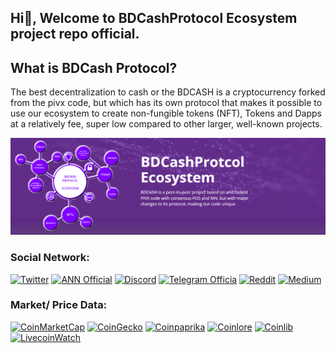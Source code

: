 ## Hi👋, Welcome to BDCashProtocol Ecosystem project repo official.

## What is BDCash Protocol?
The best decentralization to cash or the BDCASH is a cryptocurrency forked from the pivx code, but which has its own protocol that makes it possible to use our ecosystem to create non-fungible tokens (NFT), Tokens and Dapps at a relatively fee, super low compared to other larger, well-known projects.


<img style="float:center;" src="https://raw.githubusercontent.com/BdcashProtocol/bdcash-mediakit/main/images/main.png"></br>

### Social Network:
 [![Twitter](https://img.shields.io/static/v1?label=Twitter&message=Follow&color=blue)](https://twitter.com/bdcashprotocol) 
 [![ANN Official](https://img.shields.io/static/v1?label=BitcoinTalk&message=Join&color=yellow)](https://bitcointalk.org/index.php?topic=5244522) 
 [![Discord](https://img.shields.io/static/v1?label=Discord&message=Join&color=blueviolet)](https://discord.gg/jJtDAmv22J)
 [![Telegram Officia](https://img.shields.io/static/v1?label=Telegram&message=Join&color=blue)](https://t.me/bdcashprotocol_official) 
 [![Reddit](https://img.shields.io/static/v1?label=Reddit&message=Join&color=orange)](https://www.reddit.com/r/bdcash_cryptocurrency/)
 [![Medium](https://img.shields.io/static/v1?label=Medium&message=Join&color=green)](https://bdcashprotocol.medium.com/) 


### Market/ Price  Data:

[![CoinMarketCap](https://img.shields.io/static/v1?label=CoinMarketCap&message=Check&color=blue)](https://coinmarketcap.com/currencies/bdcash/) 
[![CoinGecko](https://img.shields.io/static/v1?label=CoinGecko&message=Check&color=green)](https://coingecko.com/coins/bigdata-cash/) 
[![Coinpaprika](https://img.shields.io/static/v1?label=Coinpaprika&message=Check&color=red)](https://coinpaprika.com/coin/bdcash-bdcash/) 
[![Coinlore](https://img.shields.io/static/v1?label=Coinlore&message=Check&color=9cf)](https://www.coinlore.com/coin/bdcash)
[![Coinlib](https://img.shields.io/static/v1?label=Coinlib&message=Check&color=Blueblack)](https://coinlib.io/coin/BDCASH/BigDataCash/) 
[![LivecoinWatch](https://img.shields.io/static/v1?label=LivecoinWatch&message=Check&color=greenblack)](https://www.livecoinwatch.com/price/Bdcash-BDCASH) 

